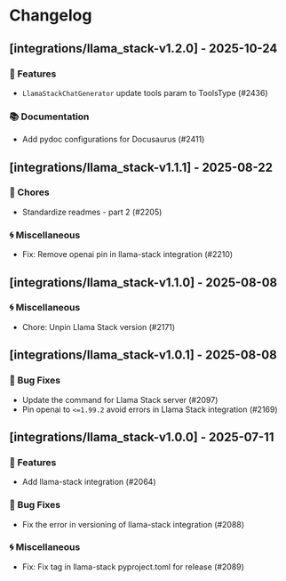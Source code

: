 # Changelog

## [integrations/llama_stack-v1.2.0] - 2025-10-24

### 🚀 Features

- `LlamaStackChatGenerator` update tools param to ToolsType (#2436)

### 📚 Documentation

- Add pydoc configurations for Docusaurus (#2411)


## [integrations/llama_stack-v1.1.1] - 2025-08-22


### 🧹 Chores

- Standardize readmes - part 2 (#2205)

### 🌀 Miscellaneous

- Fix: Remove openai pin in llama-stack integration (#2210)

## [integrations/llama_stack-v1.1.0] - 2025-08-08


### 🌀 Miscellaneous

- Chore: Unpin Llama Stack version (#2171)

## [integrations/llama_stack-v1.0.1] - 2025-08-08

### 🐛 Bug Fixes

- Update the command for Llama Stack server (#2097)
- Pin openai to `<=1.99.2` avoid errors in Llama Stack integration (#2169)


## [integrations/llama_stack-v1.0.0] - 2025-07-11

### 🚀 Features

- Add llama-stack integration (#2064)

### 🐛 Bug Fixes

- Fix the error in versioning of llama-stack integration (#2088)

### 🌀 Miscellaneous

- Fix: Fix tag in llama-stack pyproject.toml for release (#2089)

<!-- generated by git-cliff -->

